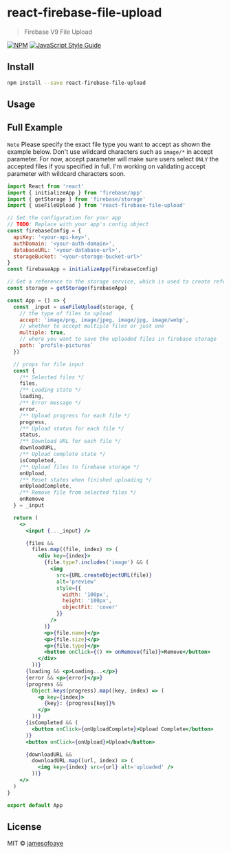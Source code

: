 # react-firebase-file-upload

> Firebase V9 File Upload

[![NPM](https://img.shields.io/npm/v/react-firebase-file-upload.svg)](https://www.npmjs.com/package/react-firebase-file-upload) [![JavaScript Style Guide](https://img.shields.io/badge/code_style-standard-brightgreen.svg)](https://standardjs.com)

## Install

```bash
npm install --save react-firebase-file-upload
```

## Usage

## Full Example

`Note` Please specify the exact file type you want to accept as shown the example below. Don't use wildcard characters such as `image/*` in accept parameter. For now, accept parameter will make sure users select `ONLY` the accepted files if you specified in full. I'm working on validating accept
parameter with wildcard characters soon.

```jsx
import React from 'react'
import { initializeApp } from 'firebase/app'
import { getStorage } from 'firebase/storage'
import { useFileUpload } from 'react-firebase-file-upload'

// Set the configuration for your app
// TODO: Replace with your app's config object
const firebaseConfig = {
  apiKey: '<your-api-key>',
  authDomain: '<your-auth-domain>',
  databaseURL: '<your-database-url>',
  storageBucket: '<your-storage-bucket-url>'
}
const firebaseApp = initializeApp(firebaseConfig)

// Get a reference to the storage service, which is used to create references in your storage bucket
const storage = getStorage(firebaseApp)

const App = () => {
  const _input = useFileUpload(storage, {
    // the type of files to upload
    accept: 'image/png, image/jpeg, image/jpg, image/webp',
    // whether to accept multiple files or just one
    multiple: true,
    // where you want to save the uploaded files in firebase storage
    path: `profile-pictures`
  })

  // props for file input
  const {
    /** Selected files */
    files,
    /** Loading state */
    loading,
    /** Error message */
    error,
    /** Upload progress for each file */
    progress,
    /** Upload status for each file */
    status,
    /** Download URL for each file */
    downloadURL,
    /** Upload complete state */
    isCompleted,
    /** Upload files to firebase storage */
    onUpload,
    /** Reset states when finished uploading */
    onUploadComplete,
    /** Remove file from selected files */
    onRemove
  } = _input

  return (
    <>
      <input {..._input} />

      {files &&
        files.map((file, index) => (
          <div key={index}>
            {file.type?.includes('image') && (
              <img
                src={URL.createObjectURL(file)}
                alt='preview'
                style={{
                  width: '100px',
                  height: '100px',
                  objectFit: 'cover'
                }}
              />
            )}
            <p>{file.name}</p>
            <p>{file.size}</p>
            <p>{file.type}</p>
            <button onClick={() => onRemove(file)}>Remove</button>
          </div>
        ))}
      {loading && <p>Loading...</p>}
      {error && <p>{error}</p>}
      {progress &&
        Object.keys(progress).map((key, index) => (
          <p key={index}>
            {key}: {progress[key]}%
          </p>
        ))}
      {isCompleted && (
        <button onClick={onUploadComplete}>Upload Complete</button>
      )}
      <button onClick={onUpload}>Upload</button>

      {downloadURL &&
        downloadURL.map((url, index) => (
          <img key={index} src={url} alt='uploaded' />
        ))}
    </>
  )
}

export default App
```

## License

MIT © [jamesofoaye](https://github.com/jamesofoaye)
